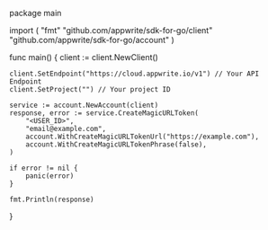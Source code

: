 package main

import (
    "fmt"
    "github.com/appwrite/sdk-for-go/client"
    "github.com/appwrite/sdk-for-go/account"
)

func main() {
    client := client.NewClient()

    client.SetEndpoint("https://cloud.appwrite.io/v1") // Your API Endpoint
    client.SetProject("") // Your project ID

    service := account.NewAccount(client)
    response, error := service.CreateMagicURLToken(
        "<USER_ID>",
        "email@example.com",
        account.WithCreateMagicURLTokenUrl("https://example.com"),
        account.WithCreateMagicURLTokenPhrase(false),
    )

    if error != nil {
        panic(error)
    }

    fmt.Println(response)
}
